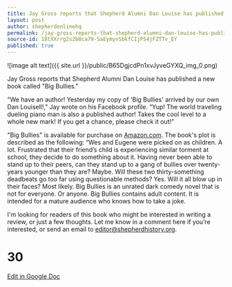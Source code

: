 ```yaml
---
title: Jay Gross reports that Shepherd Alumni Dan Louise has published a new book called “Big Bullies
layout: post
author: shepherdonlinehq
permalink: /jay-gross-reports-that-shepherd-alumni-dan-louise-has-published-a-new-book-called-“big-bullies/
source-id: 18tXXrrg2s2b0ca79-SaEymyvSbkfCIjPS4jFZTTv_EY
published: true
---
```

![image alt text]({{ site.url }}/public/B65DgjcdPn1xvJyveGYXQ_img_0.png)

Jay Gross reports that Shepherd Alumni Dan Louise has published a new book called "Big Bullies."

"We have an author! Yesterday my copy of 'Big Bullies' arrived by our own Dan Louisell!," Jay wrote on his Facebook profile. “Yup! The world traveling dueling piano man is also a published author! Takes the cool level to a whole new mark! If you get a chance, please check it out!”

"Big Bullies" is available for purchase on [Amazon.com](https://l.facebook.com/l.php?u=https%3A%2F%2Fwww.amazon.com%2Fdp%2F1979746516%2Fref%3Dcm_sw_r_cp_api_C3msAbJMVQTD9&h=ATPgH6_r4ZZbUtNR3tKK-f_L2V6NR3b3hEtk6JOqQGQLvEz5z24CTQ0OlS1Jwnt9yi79cg1mwROA2tdH67VprZosQPR3--iLdrDCrsR51-T1DAz9zw_MSgspHHCfCGNpUyvJ_EMfQ46Hwk00j8svVf9q_K1Vx3BDAEfyEK18-cxi_LWOThxr8q7Y0agS4u-Eo4_oO8Zyr8z53oVjoDp2t6gasZYwPiacIM_fFxs7k7HuWP7abhailREt1dxIVIq7KNDUO2XhRCjo7KwZ4_U4dLE5BOQ). The book's plot is described as the following: “Wes and Eugene were picked on as children. A lot. Frustrated that their friend’s child is experiencing similar torment at school, they decide to do something about it. Having never been able to stand up to their peers, can they stand up to a gang of bullies over twenty-years younger than they are? Maybe. Will these two thirty-something deadbeats go too far using questionable methods? Yes. Will it all blow up in their faces? Most likely. Big Bullies is an unrated dark comedy novel that is not for everyone. Or anyone. Big Bullies contains adult content. It is intended for a mature audience who knows how to take a joke.

I'm looking for readers of this book who might be interested in writing a review, or just a few thoughts. Let me know in a comment here if you’re interested, or send an email to editor@shepherdhistory.org.

# 30 #

[Edit in Google Doc](https://docs.google.com/document/d/18tXXrrg2s2b0ca79-SaEymyvSbkfCIjPS4jFZTTv_EY/edit?usp=sharing)

